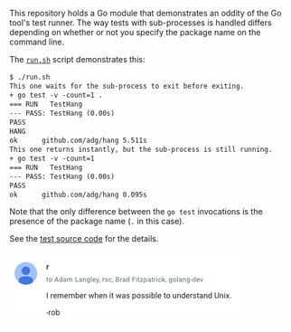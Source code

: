 This repository holds a Go module that demonstrates an oddity of the Go tool's
test runner. The way tests with sub-processes is handled differs depending on
whether or not you specify the package name on the command line.

The [`run.sh`](run.sh) script demonstrates this:

```
$ ./run.sh
This one waits for the sub-process to exit before exiting.
+ go test -v -count=1 .
=== RUN   TestHang
--- PASS: TestHang (0.00s)
PASS
HANG
ok  	github.com/adg/hang	5.511s
This one returns instantly, but the sub-process is still running.
+ go test -v -count=1
=== RUN   TestHang
--- PASS: TestHang (0.00s)
PASS
ok  	github.com/adg/hang	0.095s
```

Note that the only difference between the `go test` invocations is the presence
of the package name (`.` in this case).

See the [test source code](hang_test.go) for the details.

![Inspirational quote](unix.png)
